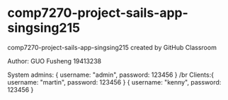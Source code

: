 # comp7270-project-sails-app-singsing215
comp7270-project-sails-app-singsing215 created by GitHub Classroom

Author: GUO Fusheng 19413238

System admins: { username: "admin", password: 123456 }
/br
Clients:{ username: "martin", password: 123456 }
        { username: "kenny", password: 123456 }
